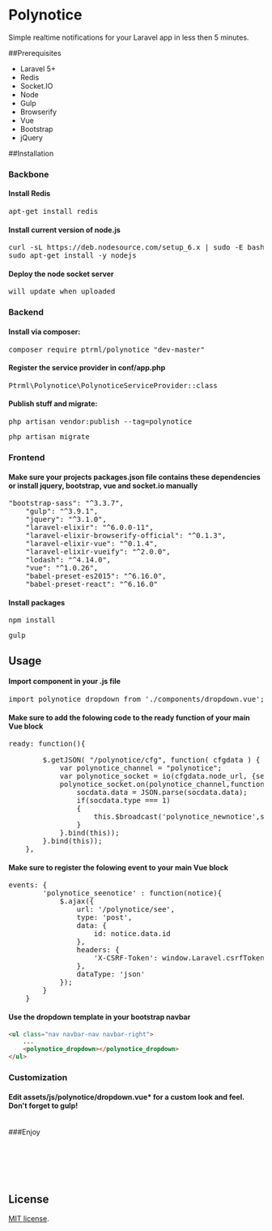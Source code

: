# Polynotice
Simple realtime notifications for your Laravel app in less then 5 minutes.

##Prerequisites
<ul>
<li>Laravel 5+</li>
<li>Redis</li>
<li>Socket.IO</li>
<li>Node</li>
<li>Gulp</li>
<li>Browserify</li>
<li>Vue</li>
<li>Bootstrap</li>
<li>jQuery</li>
</ul>

##Installation

### Backbone
#### Install Redis
<pre>apt-get install redis</pre>
#### Install current version of node.js
<pre>curl -sL https://deb.nodesource.com/setup_6.x | sudo -E bash -
sudo apt-get install -y nodejs</pre>
#### Deploy the node socket server
<pre>will update when uploaded</pre>

### Backend
#### Install via composer:
<pre>composer require ptrml/polynotice "dev-master"</pre>

#### Register the service provider in <b>conf/app.php</b>
<pre>Ptrml\Polynotice\PolynoticeServiceProvider::class</pre>

#### Publish stuff and migrate:
<pre>php artisan vendor:publish --tag=polynotice</pre>
<pre>php artisan migrate</pre>

### Frontend
#### Make sure your projects <b>packages.json</b> file contains these dependencies or install jquery, bootstrap, vue and socket.io manually
<pre>"bootstrap-sass": "^3.3.7",
    "gulp": "^3.9.1",
    "jquery": "^3.1.0",
    "laravel-elixir": "^6.0.0-11",
    "laravel-elixir-browserify-official": "^0.1.3",
    "laravel-elixir-vue": "^0.1.4",
    "laravel-elixir-vueify": "^2.0.0",
    "lodash": "^4.14.0",
    "vue": "^1.0.26",
    "babel-preset-es2015": "^6.16.0",
    "babel-preset-react": "^6.16.0"</pre>
    
    
#### Install packages
  <pre>npm install</pre>
  <pre>gulp</pre>

## Usage
#### Import component in your .js file
<pre>import polynotice_dropdown from './components/dropdown.vue';</pre>
#### Make sure to add the folowing code to the ready function of your main Vue block
<pre>ready: function(){

        $.getJSON( "/polynotice/cfg", function( cfgdata ) {
            var polynotice_channel = "polynotice";
            var polynotice_socket = io(cfgdata.node_url, {secure: true, query: 'jwt=' + cfgdata.jwt});
            polynotice_socket.on(polynotice_channel,function(socdata){
                socdata.data = JSON.parse(socdata.data);
                if(socdata.type === 1)
                {
                    this.$broadcast('polynotice_newnotice',socdata.data);
                }
            }.bind(this));
        }.bind(this));
    },</pre>
#### Make sure to register the folowing event to your main Vue block
<pre>events: {
        'polynotice_seenotice' : function(notice){
            $.ajax({
                url: '/polynotice/see',
                type: 'post',
                data: {
                    id: notice.data.id
                },
                headers: {
                    'X-CSRF-Token': window.Laravel.csrfToken
                },
                dataType: 'json'
            });
        }
    }</pre>

#### Use the dropdown template in your bootstrap navbar
```html
<ul class="nav navbar-nav navbar-right">
    ...
    <polynotice_dropdown></polynotice_dropdown>
</ul>
```

### Customization
#### Edit <b>assets/js/polynotice/dropdown.vue*</b> for a custom look and feel. Don't forget to gulp!

<br>
###Enjoy

<br><br><br><br>
## License

[MIT license](http://opensource.org/licenses/MIT).
